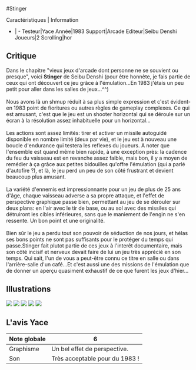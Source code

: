 #Stinger

Caractéristiques | Information
- | -
Testeur|Yace
Année|1983
Support|Arcade
Editeur|Seibu Denshi
Joueurs|2
Scrolling|hor

## Critique
Dans le chapitre "vieux jeux d'arcade dont personne ne se souvient ou presque", voici <b>Stinger</b> de Seibu Denshi (pour être honnête, je fais partie de ceux qui ont découvert ce jeu grâce à l'émulation...En 1983 j'étais un peu petit pour aller dans les salles de jeux...^^)<br/><br/>Nous avons là un shmup réduit à sa plus simple expression et c'est évident-en 1983 point de fioritures ou autres règles de gameplay complexes. Ce qui est amusant, c'est que le jeu est un shooter horizontal qui se déroule sur un écran à la résolution assez inhabituelle pour un horizontal...<br/><br/>Les actions sont assez limités: tirer et activer un missile autoguidé disponible en nombre limité (deux par vie), et le jeu est à nouveau une boucle d'endurance qui testera les reflexes du joueurs. A noter que l'ensemble est quand même bien rapide, à une exception près: la cadence du feu du vaisseau est en revanche assez faible, mais bon, il y a moyen de remédier à ça grâce aux petites bidouilles qu'offre l'émulation (qui a parlé d'autofire ?), et là, le jeu perd un peu de son côté frustrant et devient beaucoup plus amusant.<br/><br/>La variété d'ennemis est impressionnante pour un jeu de plus de 25 ans d'âge, chaque vaisseau adverse a sa propre attaque, et l'effet de perspective graphique passe bien, permettant au jeu de se dérouler sur deux plans: en l'air avec le tir de base, ou au sol avec des missiles qui détruiront les cibles inférieures, sans que le maniement de l'engin ne s'en ressente. Un bon point et une originalité.<br/><br/>Bien sûr le jeu a perdu tout son pouvoir de séduction de nos jours, et hélas ses bons points ne sont pas suffisants pour le protéger du temps qui passe.Stinger fait plutot partie de ces jeux à l'interêt documentaire, mais son côté incisif et nerveux devait faire de lui un jeu très apprécié en son temps. Qui sait, l'un de vous a peut-être connu ce titre en salle ou dans l'arrière-salle d'un café...Et c'est aussi une des missions de l'émulation que de donner un aperçu quasiment exhaustif de ce que furent les jeux d'hier...

## Illustrations
![](http://www.shmup.com/images/thumbs/img_fiche_1_1227.png)
![](http://www.shmup.com/images/thumbs/img_fiche_2_1227.png)
![](http://www.shmup.com/images/thumbs/img_fiche_3_1227.png)
![](http://www.shmup.com/images/thumbs/)
![](http://www.shmup.com/images/thumbs/)

## L'avis Yace
Note globale|6
-|-
Graphisme|Un bel effet de perspective.
Son|Très acceptable pour du 1983 !
